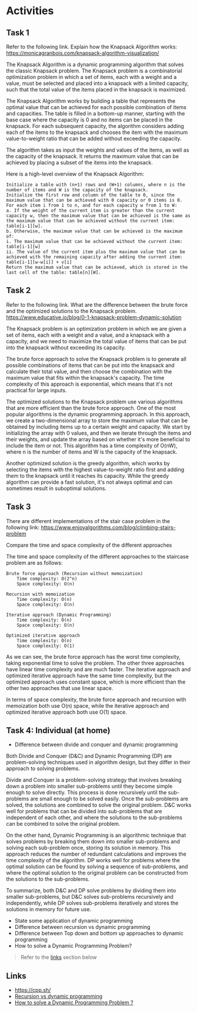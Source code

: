 # Activities

## Task 1

Refer to the following link. Explain how the Knapsack Algorithm works:
https://monicagranbois.com/knapsack-algorithm-visualization/

The Knapsack Algorithm is a dynamic programming algorithm that solves the classic Knapsack problem. The Knapsack problem is a combinatorial optimization problem in which a set of items, each with a weight and a value, must be selected and placed into a knapsack with a limited capacity, such that the total value of the items placed in the knapsack is maximized.

The Knapsack Algorithm works by building a table that represents the optimal value that can be achieved for each possible combination of items and capacities. The table is filled in a bottom-up manner, starting with the base case where the capacity is 0 and no items can be placed in the knapsack. For each subsequent capacity, the algorithm considers adding each of the items to the knapsack and chooses the item with the maximum value-to-weight ratio that can be added without exceeding the capacity.

The algorithm takes as input the weights and values of the items, as well as the capacity of the knapsack. It returns the maximum value that can be achieved by placing a subset of the items into the knapsack.

Here is a high-level overview of the Knapsack Algorithm:

    Initialize a table with (n+1) rows and (W+1) columns, where n is the number of items and W is the capacity of the knapsack.
    Initialize the first row and column of the table to 0, since the maximum value that can be achieved with 0 capacity or 0 items is 0.
    For each item i from 1 to n, and for each capacity w from 1 to W:
    a. If the weight of the current item is greater than the current capacity w, then the maximum value that can be achieved is the same as the maximum value that can be achieved without the current item: table[i-1][w].
    b. Otherwise, the maximum value that can be achieved is the maximum of:
    i. The maximum value that can be achieved without the current item: table[i-1][w]
    ii. The value of the current item plus the maximum value that can be achieved with the remaining capacity after adding the current item: table[i-1][w-w[i]] + v[i]
    Return the maximum value that can be achieved, which is stored in the last cell of the table: table[n][W].


## Task 2

Refer to the following link. What are the difference between the brute force and the optimized solutions to the Knapsack problem.
https://www.educative.io/blog/0-1-knapsack-problem-dynamic-solution

The Knapsack problem is an optimization problem in which we are given a set of items, each with a weight and a value, and a knapsack with a capacity, and we need to maximize the total value of items that can be put into the knapsack without exceeding its capacity.

The brute force approach to solve the Knapsack problem is to generate all possible combinations of items that can be put into the knapsack and calculate their total value, and then choose the combination with the maximum value that fits within the knapsack's capacity. The time complexity of this approach is exponential, which means that it's not practical for large inputs.

The optimized solutions to the Knapsack problem use various algorithms that are more efficient than the brute force approach. One of the most popular algorithms is the dynamic programming approach. In this approach, we create a two-dimensional array to store the maximum value that can be obtained by including items up to a certain weight and capacity. We start by initializing the array with 0 values, and then we iterate through the items and their weights, and update the array based on whether it's more beneficial to include the item or not. This algorithm has a time complexity of O(nW), where n is the number of items and W is the capacity of the knapsack.

Another optimized solution is the greedy algorithm, which works by selecting the items with the highest value-to-weight ratio first and adding them to the knapsack until it reaches its capacity. While the greedy algorithm can provide a fast solution, it's not always optimal and can sometimes result in suboptimal solutions.

## Task 3

There are different implementations of the stair case problem in the following link:
https://www.enjoyalgorithms.com/blog/climbing-stairs-problem

Compare the time and space complexity of the different approaches

The time and space complexity of the different approaches to the staircase problem are as follows:

    Brute force approach (Recursion without memoization)
        Time complexity: O(2^n)
        Space complexity: O(n)

    Recursion with memoization
        Time complexity: O(n)
        Space complexity: O(n)

    Iterative approach (Dynamic Programming)
        Time complexity: O(n)
        Space complexity: O(n)

    Optimized iterative approach
        Time complexity: O(n)
        Space complexity: O(1)

As we can see, the brute force approach has the worst time complexity, taking exponential time to solve the problem. The other three approaches have linear time complexity and are much faster. The iterative approach and optimized iterative approach have the same time complexity, but the optimized approach uses constant space, which is more efficient than the other two approaches that use linear space.

In terms of space complexity, the brute force approach and recursion with memoization both use O(n) space, while the iterative approach and optimized iterative approach both use O(1) space.

## Task 4: Individual (at home)

- Difference between divide and conquer and dynamic programming

Both Divide and Conquer (D&C) and Dynamic Programming (DP) are problem-solving techniques used in algorithm design, but they differ in their approach to solving problems.

Divide and Conquer is a problem-solving strategy that involves breaking down a problem into smaller sub-problems until they become simple enough to solve directly. This process is done recursively until the sub-problems are small enough to be solved easily. Once the sub-problems are solved, the solutions are combined to solve the original problem. D&C works well for problems that can be divided into sub-problems that are independent of each other, and where the solutions to the sub-problems can be combined to solve the original problem.

On the other hand, Dynamic Programming is an algorithmic technique that solves problems by breaking them down into smaller sub-problems and solving each sub-problem once, storing its solution in memory. This approach reduces the number of redundant calculations and improves the time complexity of the algorithm. DP works well for problems where the optimal solution can be found by solving a sequence of sub-problems, and where the optimal solution to the original problem can be constructed from the solutions to the sub-problems.

To summarize, both D&C and DP solve problems by dividing them into smaller sub-problems, but D&C solves sub-problems recursively and independently, while DP solves sub-problems iteratively and stores the solutions in memory for future use.

- State some application of dynamic programming
- Difference between recursion vs dynamic programming
- Difference between Top down and bottom up approaches to dynamic programming
- How to solve a Dynamic Programming Problem?

> Refer to the [links](#links) section below

## Links

- https://cpp.sh/
- [Recursion vs dynamic programming](https://www.geeksforgeeks.org/introduction-to-dynamic-programming-data-structures-and-algorithm-tutorials/)
- [How to solve a Dynamic Programming Problem ?](https://www.geeksforgeeks.org/solve-dynamic-programming-problem/)
